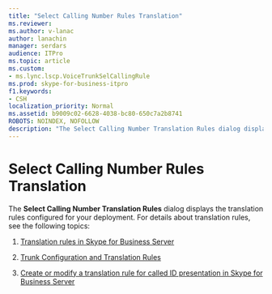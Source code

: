 ```yaml
---
title: "Select Calling Number Rules Translation"
ms.reviewer: 
ms.author: v-lanac
author: lanachin
manager: serdars
audience: ITPro
ms.topic: article
ms.custom:
- ms.lync.lscp.VoiceTrunkSelCallingRule
ms.prod: skype-for-business-itpro
f1.keywords:
- CSH
localization_priority: Normal
ms.assetid: b9009c02-6628-4038-bc80-650c7a2b8741
ROBOTS: NOINDEX, NOFOLLOW
description: "The Select Calling Number Translation Rules dialog displays the translation rules configured for your deployment. For details about translation rules, see the following topics:"
---
```


# Select Calling Number Rules Translation

The **Select Calling Number Translation Rules** dialog displays the translation rules configured for your deployment. For details about translation rules, see the following topics:

1. [Translation rules in Skype for Business Server](../../../plan-your-deployment/enterprise-voice-solution/translation-rules.md)

2. [Trunk Configuration and Translation Rules](https://technet.microsoft.com/library/0c339511-a185-484e-94f0-dbe918b7e48a.aspx)

3. [Create or modify a translation rule for called ID presentation in Skype for Business Server](../../../deploy/deploy-enterprise-voice/called-id-presentation-rules.md)


